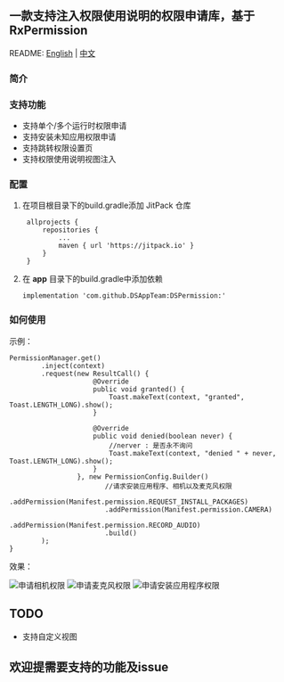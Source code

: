 ## 一款支持注入权限使用说明的权限申请库，基于RxPermission

README: [English](https://github.com/DSAppTeam/DSPermission/blob/master/README.md) | [中文](https://github.com/DSAppTeam/DSPermission/blob/master/README-ZH.md)

### 简介

### 支持功能
* 支持单个/多个运行时权限申请
* 支持安装未知应用权限申请
* 支持跳转权限设置页
* 支持权限使用说明视图注入

### 配置
1. 在项目根目录下的build.gradle添加 JitPack 仓库

   ```
    allprojects {
        repositories {
            ...
            maven { url 'https://jitpack.io' }
        }
    }
   ```
2. 在 **app** 目录下的build.gradle中添加依赖
    ```
    implementation 'com.github.DSAppTeam:DSPermission:'
    ```


### 如何使用
示例：
```
PermissionManager.get()
        .inject(context)
        .request(new ResultCall() {
                     @Override
                     public void granted() {
                         Toast.makeText(context, "granted", Toast.LENGTH_LONG).show();
                     }

                     @Override
                     public void denied(boolean never) {
                     	 //nerver : 是否永不询问
                         Toast.makeText(context, "denied " + never, Toast.LENGTH_LONG).show();
                     }
                 }, new PermissionConfig.Builder()
                        //请求安装应用程序、相机以及麦克风权限
                        .addPermission(Manifest.permission.REQUEST_INSTALL_PACKAGES)
                        .addPermission(Manifest.permission.CAMERA)
                        .addPermission(Manifest.permission.RECORD_AUDIO)
                        .build()
        );
}
```

效果：

<img src="https://img-blog.csdnimg.cn/6697bf45808a4e7897822234f3200718.png" alt="申请相机权限" align=center />

<img src="https://img-blog.csdnimg.cn/43fab92a1ba04cffa496d04cfa5bb3ee.png" alt="申请麦克风权限" align=center />

<img src="https://img-blog.csdnimg.cn/b39acca1d7304e449b3e1466f969f940.png" alt="申请安装应用程序权限" align=center />

## TODO
* 支持自定义视图

## 欢迎提需要支持的功能及issue
